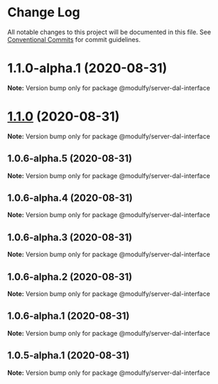 # Change Log

All notable changes to this project will be documented in this file.
See [Conventional Commits](https://conventionalcommits.org) for commit guidelines.

# 1.1.0-alpha.1 (2020-08-31)

**Note:** Version bump only for package @modulfy/server-dal-interface





# [1.1.0](https://github.com/jmrapp1/Modulfy/compare/@modulfy/server-dal-interface@1.0.6-alpha.5...@modulfy/server-dal-interface@1.1.0) (2020-08-31)

**Note:** Version bump only for package @modulfy/server-dal-interface





## 1.0.6-alpha.5 (2020-08-31)

**Note:** Version bump only for package @modulfy/server-dal-interface





## 1.0.6-alpha.4 (2020-08-31)

**Note:** Version bump only for package @modulfy/server-dal-interface





## 1.0.6-alpha.3 (2020-08-31)

**Note:** Version bump only for package @modulfy/server-dal-interface





## 1.0.6-alpha.2 (2020-08-31)

**Note:** Version bump only for package @modulfy/server-dal-interface





## 1.0.6-alpha.1 (2020-08-31)

**Note:** Version bump only for package @modulfy/server-dal-interface





## 1.0.5-alpha.1 (2020-08-31)

**Note:** Version bump only for package @modulfy/server-dal-interface
